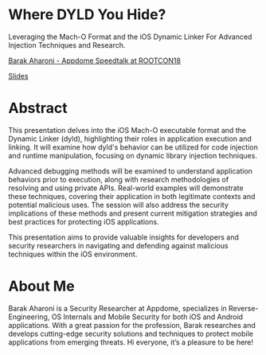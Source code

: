 # Where DYLD You Hide?
Leveraging the Mach-O Format and the iOS Dynamic Linker For Advanced Injection Techniques and Research.

[Barak Aharoni - Appdome Speedtalk at ROOTCON18](https://youtu.be/EqMCGSapqn4?si=qMT8Jehza-trRTuF)

[Slides](barak_rootcon18.pdf)

# Abstract
This presentation delves into the iOS Mach-O executable format and the Dynamic Linker (dyld), highlighting their roles in application execution and linking.
It will examine how dyld's behavior can be utilized for code injection and runtime manipulation, focusing on dynamic library injection techniques. 

Advanced debugging methods will be examined to understand application behaviors prior to execution, along with research methodologies of resolving and using private APIs. Real-world examples will demonstrate these techniques, covering their application in both legitimate contexts and potential malicious uses. The session will also address the security implications of these methods and present current mitigation strategies and best practices for protecting iOS applications.

This presentation aims to provide valuable insights for developers and security researchers in navigating and defending against malicious techniques within the iOS environment.

# About Me
Barak Aharoni is a Security Researcher at Appdome, specializes in Reverse-Engineering, OS Internals and Mobile Security for both iOS and Android applications. With a great passion for the profession, Barak researches and develops cutting-edge security solutions and techniques to protect mobile applications from emerging threats.
Hi everyone, it’s a pleasure to be here!
